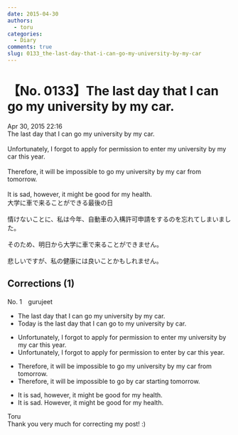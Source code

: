 ```yaml
---
date: 2015-04-30
authors:
  - toru
categories:
  - Diary
comments: true
slug: 0133_the-last-day-that-i-can-go-my-university-by-my-car
---
```


# 【No. 0133】The last day that I can go my university by my car.
<div class="date">Apr 30, 2015 22:16</div>
<div id="post"><div id="body_show_ori">
The last day that I can go my university by my car.<br/><br/>Unfortunately, I forgot to apply for permission to enter my university by my car this year.<br/><br/>Therefore, it will be impossible to go my university by my car from tomorrow.<br/><br/>It is sad, however, it might be good for my health.
</div></div>

<!-- more -->

<div id="post_ja"><div id="body_show_mo">
大学に車で来ることができる最後の日<br/><br/>情けないことに、私は今年、自動車の入構許可申請をするのを忘れてしまいました。<br/><br/>そのため、明日から大学に車で来ることができません。<br/><br/>悲しいですが、私の健康には良いことかもしれません。
</div></div>

## Corrections (1)
<div id="block"><div class="first_name"> No. 1　<span class="just_name">gurujeet</span></div><div id="block2">
<ul class="correction_field">
<li class="incorrect">The last day that I can go my university by my car.</li>
<li class="corrected correct">
Today is the last day that I can go to my university by car.
</li>
</ul>
<ul class="correction_field">
<li class="incorrect">Unfortunately, I forgot to apply for permission to enter my university by my car this year.</li>
<li class="corrected correct">
Unfortunately, I forgot to apply for permission to enter by car this year.
</li>
</ul>
<ul class="correction_field">
<li class="incorrect">Therefore, it will be impossible to go my university by my car from tomorrow.</li>
<li class="corrected correct">
Therefore, it will be impossible to go by car starting tomorrow.
</li>
</ul>
<ul class="correction_field">
<li class="incorrect">It is sad, however, it might be good for my health.</li>
<li class="corrected correct">
It is sad. However, it might be good for my health.
</li>
</ul>
</div><div class="name"><span class="just_name">Toru</span><br>
Thank you very much for correcting my post! :)
</div>
</div>
